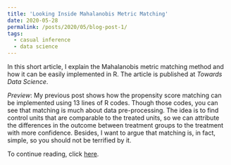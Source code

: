 ```yaml
---
title: 'Looking Inside Mahalanobis Metric Matching'
date: 2020-05-28
permalink: /posts/2020/05/blog-post-1/
tags:
  - casual inference
  - data science
---
```


In this short article, I explain the Mahalanobis metric matching method and how it can be easily implemented in R. The article is published at <em>Towards Data Science</em>. 

<em>Preview</em>: My previous post shows how the propensity score matching can be implemented using 13 lines of R codes. Though those codes, you can see that matching is much about data pre-processing. The idea is to find control units that are comparable to the treated units, so we can attribute the differences in the outcome between treatment groups to the treatment with more confidence. Besides, I want to argue that matching is, in fact, simple, so you should not be terrified by it.

To continue reading, click [here](https://towardsdatascience.com/looking-inside-mahalanobis-metric-matching-4e43cca46a6?source=friends_link&sk=b3ad528c602cbd455cec88d96f856912). 

